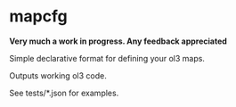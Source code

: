 # mapcfg

**Very much a work in progress. Any feedback appreciated**

Simple declarative format for defining your ol3 maps.

Outputs working ol3 code.

See tests/*.json for examples.